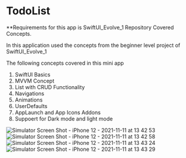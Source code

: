# TodoList 

**Requirements for this app is SwiftUI_Evolve_1 Repository Covered Concepts.

In this application used the concepts from the beginner level project of SwiftUI_Evolve_1 

The following concepts covered in this mini app

1. SwiftUI Basics
2. MVVM Concept
3. List with CRUD Functionality
4. Navigations
5. Animations
6. UserDefaults
7. AppLaunch and App Icons Addons
8. Suppoert for Dark mode and light mode

![Simulator Screen Shot - iPhone 12 - 2021-11-11 at 13 42 53](https://user-images.githubusercontent.com/93422294/141262125-a4f682df-7690-4699-9059-182148f72dfa.png)
![Simulator Screen Shot - iPhone 12 - 2021-11-11 at 13 42 58](https://user-images.githubusercontent.com/93422294/141262146-260ce0ed-fa8a-4574-a00f-cb99c8a232ab.png)
![Simulator Screen Shot - iPhone 12 - 2021-11-11 at 13 43 24](https://user-images.githubusercontent.com/93422294/141262149-9664c7ff-28ef-4fdd-8d17-2171f1116daf.png)
![Simulator Screen Shot - iPhone 12 - 2021-11-11 at 13 43 29](https://user-images.githubusercontent.com/93422294/141262159-97c82130-009d-47f0-bc8f-fd52ec119af9.png)
